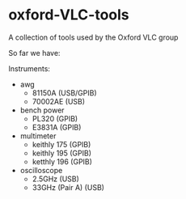 # oxford-VLC-tools
A collection of tools used by the Oxford VLC group


So far we have:

Instruments:
- awg
  - 81150A (USB/GPIB)
  - 70002AE (USB)
- bench power
  - PL320 (GPIB)
  - E3831A (GPIB)
- multimeter
  - keithly 175 (GPIB)
  - keithly 195 (GPIB)
  - ketthly 196 (GPIB)
- oscilloscope
  - 2.5GHz (USB)
  - 33GHz (Pair A) (USB)
